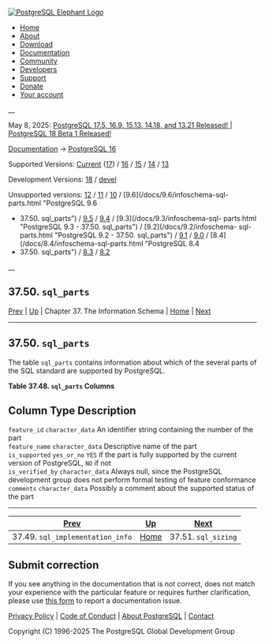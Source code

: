 [ ![PostgreSQL Elephant Logo](/media/img/about/press/elephant.png) ](/)

  * [Home](/ "Home")
  * [About](/about/ "About")
  * [Download](/download/ "Download")
  * [Documentation](/docs/ "Documentation")
  * [Community](/community/ "Community")
  * [Developers](/developer/ "Developers")
  * [Support](/support/ "Support")
  * [Donate](/about/donate/ "Donate")
  * [Your account](/account/ "Your account")

__

May 8, 2025: [ PostgreSQL 17.5, 16.9, 15.13, 14.18, and 13.21 Released! ](/about/news/postgresql-175-169-1513-1418-and-1321-released-3072/) | [ PostgreSQL 18 Beta 1 Released! ](/about/news/postgresql-18-beta-1-released-3070/)

[Documentation](/docs/ "Documentation") -> [PostgreSQL
16](/docs/16/index.html)

Supported Versions: [Current](/docs/current/infoschema-sql-parts.html
"PostgreSQL 17 - 37.50. sql_parts") ([17](/docs/17/infoschema-sql-parts.html
"PostgreSQL 17 - 37.50. sql_parts")) / [16](/docs/16/infoschema-sql-parts.html
"PostgreSQL 16 - 37.50. sql_parts") / [15](/docs/15/infoschema-sql-parts.html
"PostgreSQL 15 - 37.50. sql_parts") / [14](/docs/14/infoschema-sql-parts.html
"PostgreSQL 14 - 37.50. sql_parts") / [13](/docs/13/infoschema-sql-parts.html
"PostgreSQL 13 - 37.50. sql_parts")

Development Versions: [18](/docs/18/infoschema-sql-parts.html "PostgreSQL 18 -
37.50. sql_parts") / [devel](/docs/devel/infoschema-sql-parts.html "PostgreSQL
devel - 37.50. sql_parts")

Unsupported versions: [12](/docs/12/infoschema-sql-parts.html "PostgreSQL 12 -
37.50. sql_parts") / [11](/docs/11/infoschema-sql-parts.html "PostgreSQL 11 -
37.50. sql_parts") / [10](/docs/10/infoschema-sql-parts.html "PostgreSQL 10 -
37.50. sql_parts") / [9.6](/docs/9.6/infoschema-sql-parts.html "PostgreSQL 9.6
- 37.50. sql_parts") / [9.5](/docs/9.5/infoschema-sql-parts.html "PostgreSQL
9.5 - 37.50. sql_parts") / [9.4](/docs/9.4/infoschema-sql-parts.html
"PostgreSQL 9.4 - 37.50. sql_parts") / [9.3](/docs/9.3/infoschema-sql-
parts.html "PostgreSQL 9.3 - 37.50. sql_parts") / [9.2](/docs/9.2/infoschema-
sql-parts.html "PostgreSQL 9.2 - 37.50. sql_parts") /
[9.1](/docs/9.1/infoschema-sql-parts.html "PostgreSQL 9.1 - 37.50. sql_parts")
/ [9.0](/docs/9.0/infoschema-sql-parts.html "PostgreSQL 9.0 -
37.50. sql_parts") / [8.4](/docs/8.4/infoschema-sql-parts.html "PostgreSQL 8.4
- 37.50. sql_parts") / [8.3](/docs/8.3/infoschema-sql-parts.html "PostgreSQL
8.3 - 37.50. sql_parts") / [8.2](/docs/8.2/infoschema-sql-parts.html
"PostgreSQL 8.2 - 37.50. sql_parts")

__

37.50. `sql_parts`  
---  
[Prev](infoschema-sql-implementation-info.html "37.49. sql_implementation_info")  | [Up](information-schema.html "Chapter 37. The Information Schema") | Chapter 37. The Information Schema | [Home](index.html "PostgreSQL 16.9 Documentation") |  [Next](infoschema-sql-sizing.html "37.51. sql_sizing")  
  
* * *

## 37.50. `sql_parts` #

The table `sql_parts` contains information about which of the several parts of
the SQL standard are supported by PostgreSQL.

**Table  37.48. `sql_parts` Columns**

Column Type Description  
---  
`feature_id` `character_data` An identifier string containing the number of
the part  
`feature_name` `character_data` Descriptive name of the part  
`is_supported` `yes_or_no` `YES` if the part is fully supported by the current
version of PostgreSQL, `NO` if not  
`is_verified_by` `character_data` Always null, since the PostgreSQL
development group does not perform formal testing of feature conformance  
`comments` `character_data` Possibly a comment about the supported status of
the part  
  
  

* * *

[Prev](infoschema-sql-implementation-info.html "37.49. sql_implementation_info")  | [Up](information-schema.html "Chapter 37. The Information Schema") |  [Next](infoschema-sql-sizing.html "37.51. sql_sizing")  
---|---|---  
37.49. `sql_implementation_info`  | [Home](index.html "PostgreSQL 16.9 Documentation") |  37.51. `sql_sizing`  
  
## Submit correction

If you see anything in the documentation that is not correct, does not match
your experience with the particular feature or requires further clarification,
please use [this form](/account/comments/new/16/infoschema-sql-parts.html/) to
report a documentation issue.

[Privacy Policy](/about/privacypolicy) | [Code of Conduct](/about/policies/coc/) | [About PostgreSQL](/about/) | [Contact](/about/contact/)  

Copyright (C) 1996-2025 The PostgreSQL Global Development Group

